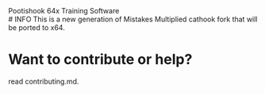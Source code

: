 <div center="true">
   Pootishook 64x Training Software
</div>
# INFO
This is a new generation of Mistakes Multiplied cathook fork that will be ported to x64.

# Want to contribute or help?
read contributing.md.
